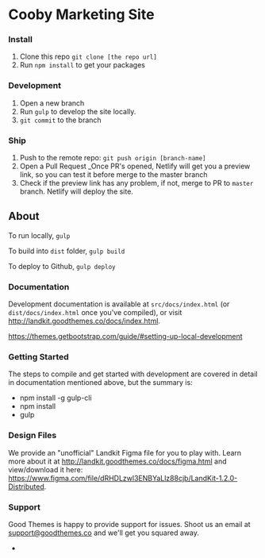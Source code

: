 # Cooby Marketing Site



### Install 

1. Clone this repo `git clone [the repo url]`
2. Run `npm install` to get your packages 

### Development 
1. Open a new branch 
2. Run `gulp` to develop the site locally. 
3. `git commit` to the branch  

### Ship 

1. Push to the remote repo: `git push origin [branch-name]`
2. Open a Pull Request _Once PR's opened, Netlify will get you a preview link, so you can test it before merge to the master branch
3. Check if the preview link has any problem, if not, merge to PR to `master` branch. Netlify will deploy the site. 

## About ###

To run locally,
`gulp`

To build into `dist` folder,
`gulp build`

To deploy to Github,
`gulp deploy`

### Documentation ###

Development documentation is available at `src/docs/index.html` (or `dist/docs/index.html` once you've compiled), or visit http://landkit.goodthemes.co/docs/index.html.

https://themes.getbootstrap.com/guide/#setting-up-local-development

### Getting Started ###

The steps to compile and get started with development are covered in detail in documentation mentioned above, but the summary is:

- npm install -g gulp-cli
- npm install
- gulp

### Design Files ###

We provide an "unofficial" Landkit Figma file for you to play with. Learn more about it at http://landkit.goodthemes.co/docs/figma.html and view/download it here: https://www.figma.com/file/dRHDLzwl3ENBYaLlz88cjb/LandKit-1.2.0-Distributed.

### Support ###

Good Themes is happy to provide support for issues. Shoot us an email at support@goodthemes.co and we'll get you squared away.

-
